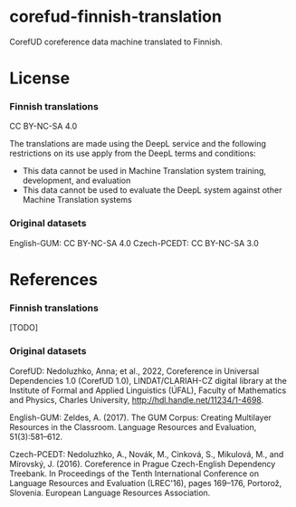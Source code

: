 # corefud-finnish-translation

CorefUD coreference data machine translated to Finnish.

# License

### Finnish translations

CC BY-NC-SA 4.0

The translations are made using the DeepL service and the following restrictions on its use apply from the DeepL terms and conditions:
* This data cannot be used in Machine Translation system training, development, and evaluation
* This data cannot be used to evaluate the DeepL system against other Machine Translation systems

### Original datasets

English-GUM: CC BY-NC-SA 4.0
Czech-PCEDT: CC BY-NC-SA 3.0


# References

### Finnish translations

[TODO]

### Original datasets

CorefUD:
Nedoluzhko, Anna; et al., 2022, Coreference in Universal Dependencies 1.0 (CorefUD 1.0), LINDAT/CLARIAH-CZ digital library at the Institute of Formal and Applied Linguistics (ÚFAL), Faculty of Mathematics and Physics, Charles University, http://hdl.handle.net/11234/1-4698.

English-GUM:
Zeldes, A. (2017). The GUM Corpus: Creating Multilayer Resources in the Classroom. Language Resources and Evaluation, 51(3):581–612.

Czech-PCEDT:
Nedoluzhko, A., Novák, M., Cinková, S., Mikulová, M., and Mírovský, J. (2016). Coreference in Prague Czech-English Dependency Treebank.  In Proceedings of the Tenth International Conference on Language Resources and Evaluation (LREC'16), pages 169–176, Portorož, Slovenia. European Language Resources Association.
